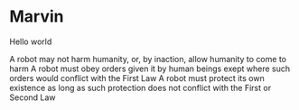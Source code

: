 # Marvin

Hello world

A robot may not harm humanity, or, by inaction, allow humanity to come to harm
A robot must obey orders given it by human beings exept where such orders would conflict with the First Law
A robot must protect its own existence as long as such protection does not conflict with the First or Second Law

